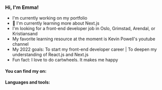 ### Hi, I'm Emma!

- I'm currently working on my portfolio
- :microscope: I'm currently learning more about Next.js
- I'm looking for a front-end developer job in Oslo, Grimstad, Arendal, or Kristiansand
- My favorite learning resource at the moment is Kevin Powell's youtube channel
- My 2022 goals: To start my front-end developer career | To deepen my understanding of React.js and Next.js
- Fun fact: I love to do cartwheels. It makes me happy

#### You can find my on:

#### Languages and tools:


